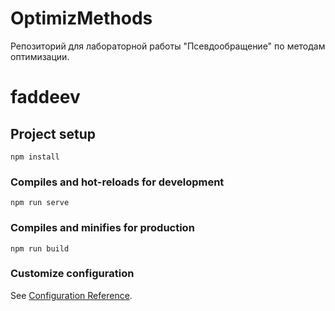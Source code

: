 # OptimizMethods
Репозиторий для лабораторной работы "Псевдообращение" по методам оптимизации.

# faddeev

## Project setup
```
npm install
```

### Compiles and hot-reloads for development
```
npm run serve
```

### Compiles and minifies for production
```
npm run build
```

### Customize configuration
See [Configuration Reference](https://cli.vuejs.org/config/).
